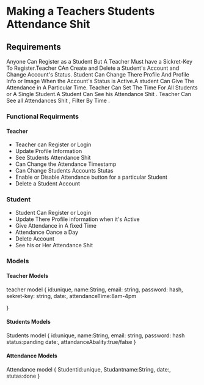 # Making a Teachers Students Attendance Shit

## Requirements

Anyone Can Register as a Student But A Teacher Must have a Sickret-Key To Register.Teacher CAn Create and Delete a Student's Account and Change Account's Status. Student Can Change There Profile And Profile Info or Image When the Account's Status is Active.A student Can Give The Attendance in A Particular Time. Teacher Can Set The Time For All Students or A Single Student.A Student Can See his Attendance Shit . Teacher Can See all Attendances Shit , Filter By Time .

### Functional Requirments

#### Teacher

- Teacher can Register or Login
- Update Profile Information
- See Students Attendance Shit
- Can Change the Attendance Timestamp
- Can Change Students Accounts Stutas
- Enable or Disable Attendance button for a particular Student
- Delete a Student Account

### Student

- Student Can Register or Login
- Update There Profile information when it's Active
- Give Attendance in A fixed Time
- Attendance Oance a Day
- Delete Account
- See his or Her Attendance Shit

### Models

#### Teacher Models

teacher model {
id:unique,
name:String,
email: string,
password: hash,
sekret-key: string,
date:,
attendanceTime:8am-4pm

}

#### Students Models

Students model {
id:unique,
name:String,
email: string,
password: hash
status:panding
date:,
attandanceAbality:true/false
}

#### Attendance Models

Attendance model {
Studentid:unique,
Studantname:String,
date:,
stutas:done
}

